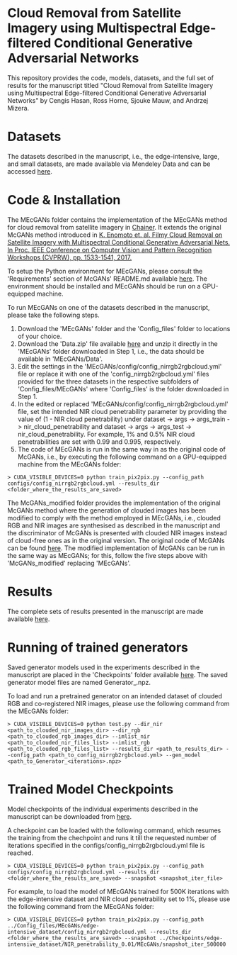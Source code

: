 # Cloud Removal from Satellite Imagery using Multispectral Edge-filtered Conditional Generative Adversarial Networks

This repository provides the code, models, datasets, and the full set of results for the manuscript titled "Cloud Removal from Satellite Imagery using Multispectral Edge-filtered Conditional Generative Adversarial Networks" by Cengis Hasan, Ross Horne, Sjouke Mauw, and Andrzej Mizera.

# Datasets

The datasets described in the manuscript, i.e., the edge-intensive, large, and small datasets, are made available via Mendeley Data and can be accessed [here](https://data.mendeley.com/datasets/jk3wr7crj7/2).

# Code & Installation

The MEcGANs folder contains the implementation of the MEcGANs method for cloud removal from satellite imagery in [Chainer](https://chainer.org/). It extends the original McGANs method introduced in <a href="https://arxiv.org/abs/1710.04835">K. Enomoto et. al. Filmy Cloud Removal on Satellite Imagery with Multispectral Conditional Generative Adversarial Nets. In Proc. IEEE Conference on Computer Vision and Pattern Recognition Workshops (CVPRW), pp. 1533-1541, 2017.</a>

To setup the Python environment for MEcGANs, please consult the 'Requirements' section of McGANs' README.md available [here](https://github.com/enomotokenji/mcgan-cvprw2017-chainer). The environment should be installed and MEcGANs should be run on a GPU-equipped machine.

To run MEcGANs on one of the datasets described in the manuscript, please take the following steps.

1. Download the 'MEcGANs' folder and the 'Config_files' folder to locations of your choice.
2. Download the 'Data.zip' file available [here](https://data.mendeley.com/datasets/jk3wr7crj7/2) and unzip it directly in the 'MEcGANs' folder downloaded in Step 1, i.e., the data should be available in 'MEcGANs/Data'.
3. Edit the settings in the 'MEcGANs/config/config_nirrgb2rgbcloud.yml' file or replace it with one of the 'config_nirrgb2rgbcloud.yml' files provided for the three datasets in the respective subfolders of 'Config_files/MEcGANs' where 'Config_files' is the folder downloaded in Step 1.
4. In the edited or replaced 'MEcGANs/config/config_nirrgb2rgbcloud.yml' file, set the intended NIR cloud penetrability parameter by providing the value of (1 - NIR cloud penetrability) under dataset -> args -> args_train -> nir_cloud_penetrability and dataset -> args -> args_test -> nir_cloud_penetrability. For example, 1% and 0.5% NIR cloud penetrabilities are set with 0.99 and 0.995, respectively.
5. The code of MEcGANs is run in the same way in as the original code of McGANs, i.e., by executing the following command on a GPU-equipped machine from the MEcGANs folder:
```
> CUDA_VISIBLE_DEVICES=0 python train_pix2pix.py --config_path configs/config_nirrgb2rgbcloud.yml --results_dir <folder_where_the_results_are_saved>
```

The McGANs_modified folder provides the implementation of the original McGANs method where the generation of clouded images has been modified to comply with the method employed in MEcGANs, i.e., clouded RGB and NIR images are synthesised as described in the manuscript and the discriminator of McGANs is presented with clouded NIR images instead of cloud-free ones as in the original version. The original code of McGANs can be found <a href="https://github.com/enomotokenji/mcgan-cvprw2017-chainer">here</a>. The modified implementation of McGANs can be run in the same way as MEcGANs; for this, follow the five steps above with 'McGANs_modified' replacing 'MEcGANs'.

# Results

The complete sets of results presented in the manuscript are made available [here](https://data.mendeley.com/datasets/jk3wr7crj7/2).

# Running of trained generators

Saved generator models used in the experiments described in the manuscript are placed in the 'Checkpoints' folder available [here](https://data.mendeley.com/datasets/jk3wr7crj7/2). The saved generator model files are named Generator_<number of training iteration>.npz.

To load and run a pretrained generator on an intended dataset of clouded RGB and co-registered NIR images, please use the following command from the MEcGANs folder:

```
> CUDA_VISIBLE_DEVICES=0 python test.py --dir_nir <path_to_clouded_nir_images_dir> --dir_rgb <path_to_clouded_rgb_images_dir> --imlist_nir <path_to_clouded_nir_files_list> --imlist_rgb <path_to_clouded_rgb_files_list> --results_dir <path_to_results_dir> --config_path <path_to_config_nirrgb2rgbcloud.yml> --gen_model <path_to_Generator_<iterations>.npz>
```

# Trained Model Checkpoints

Model checkpoints of the individual experiments described in the manuscript can be downloaded from [here](https://data.mendeley.com/datasets/jk3wr7crj7/2). 

A checkpoint can be loaded with the following command, which resumes the training from the chechpoint and runs it till the requested number of iterations specified in the configs/config_nirrgb2rgbcloud.yml file is reached.

```
> CUDA_VISIBLE_DEVICES=0 python train_pix2pix.py --config_path configs/config_nirrgb2rgbcloud.yml --results_dir <folder_where_the_results_are_saved> --snapshot <snapshot_iter_file>
```

For example, to load the model of MEcGANs trained for 500K iterations with the edge-intensive dataset and NIR cloud penetrability set to 1%, please use the following command from the MEcGANs folder:

```
> CUDA_VISIBLE_DEVICES=0 python train_pix2pix.py --config_path ../Config_files/MEcGANs/edge-intensive_dataset/config_nirrgb2rgbcloud.yml --results_dir <folder_where_the_results_are_saved> --snapshot ../Checkpoints/edge-intensive_dataset/NIR_penetrability_0.01/MEcGANs/snapshot_iter_500000
```
